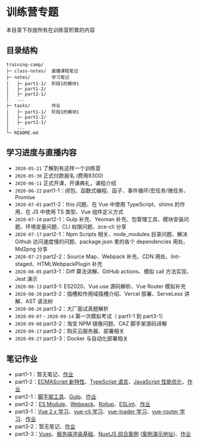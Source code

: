 # 训练营专题

本目录下存放所有在训练营积累的内容

## 目录结构

```
training-camp/
├─ class-notes/  直播课程笔记
├─ notes/        学习笔记
│   ├─ part1-1/  阶段1的模块1
│   ├─ part1-2/
│   ├─ part2-1/
│   ...
├─ tasks/        作业
│   ├─ part1-1/  阶段1的模块1
│   ├─ part1-2/
│   ├─ part2-1/
│   ...
└─ README.md
```

## 学习进度与直播内容

- `2020-05-21` 了解到有这样一个训练营
- `2020-05-30` 正式付款报名 (费用9300)
- `2020-06-11` 正式开课，开课典礼，课程介绍
- `2020-06-22` part1-1：闭包、函数式编程、函子、事件循环/宏任务/微任务、Promise
- `2020-07-01` part1-2：this 问题、在 Vue 中使用 TypeScript、shims 的作用、在 JS 中使用 TS 类型、Vue 组件定义方式
- `2020-07-10` part2-1：Gulp 补充、Yeoman 补充、包管理工具、模块安装问题、环境变量问题、CLI 权限问题、zce-cli 分享
- `2020-07-17` part2-1：Npm Scripts 相关、node_modules 目录问题、解决 Github 访问速度慢的问题、package.json 里的各个 dependencies 用处、Md2png 分享
- `2020-07-23` part2-2：Source Map、Webpack 补充、CDN 用处、lint-staged、HTMLWebpackPlugin 补充
- `2020-08-05` part3-1：Diff 算法讲解、GitHub actions、模拟 call 方法实现、Jest 演示
- `2020-08-13` part3-1: ES2020、Vue.use 源码解析、Vue Router 模拟补充
- `2020-08-20` part3-2：插槽和作用域插槽介绍、Vercel 部署、ServeLess 讲解、AST 语法树
- `2020-08-26` part3-2：大厂面试真题解析
- `2020-09-07` - `2020-09-14` 第一次模拟考试（ part1-1 到 part3-1）
- `2020-09-08` part3-2：淘宝 NPM 镜像问题、CAZ 脚手架源码讲解
- `2020-09-17` part3-2：购买云服务器、部署相关
- `2020-09-27` part3-3：Docker 与自动化部署相关

## 笔记作业

- part1-1：暂无笔记、[作业](./tasks/part1-1/README.md)
- part1-2：[ECMAScript 新特性](./notes/part1-2/ECMAScript.md)、[TypeScript 语言](./notes/part1-2/TypeScript.md)、[JavaScript 性能优化](./notes/part1-2/Optimization.md)、[作业](./tasks/part1-2/README.md)
- part2-1：[脚手架工具](./notes/part2-1/Scaffolding.md)、[Gulp](./notes/part2-1/Gulp.md)、[作业](./tasks/part2-1/README.md)
- part2-2：[ES Module](./notes/part2-2/ESModule.md)、[Webpack](./notes/part2-2/Webpack.md)、[Rollup](./notes/part2-2/Rollup.md)、[ESLint](./notes/part2-2/ESLint.md)、[作业](./tasks/part2-2/README.md)
- part3-1：[Vue 2.x 学习](./notes/part3-1/VueStudy.md)、[vue-cli 学习](./notes/part3-1/VueCLIStudy.md)、[vue-loader 学习](./notes/part3-1/VueLoaderStudy.md)、[vue-router 学习](./notes/part3-1/VueRouterStudy.md)、[作业](./tasks/part3-1/README.md)
- part3-2：暂无笔记、[作业](./tasks/part3-2/README.md)
- part3-3：[Vuex](./notes/part3-3/Vuex.md)、[服务端渲染基础](./notes/part3-3/SSRConcept.md)、[NuxtJS 综合案例](./notes/part3-3/NuxtJSCase.md) ([案例演示地址](https://conduit.jencia.vercel.app))、[作业](./tasks/part3-3/README.md)